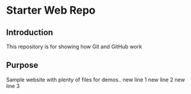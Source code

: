 # Starter Web Repo

## Introduction

This repository is for showing how Git and GitHub work

## Purpose

Sample website with plenty of files for demos..
new line 1
new line 2
new line 3
